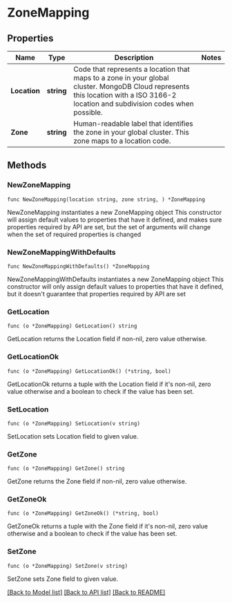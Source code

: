 # ZoneMapping

## Properties

Name | Type | Description | Notes
------------ | ------------- | ------------- | -------------
**Location** | **string** | Code that represents a location that maps to a zone in your global cluster. MongoDB Cloud represents this location with a ISO 3166-2 location and subdivision codes when possible. | 
**Zone** | **string** | Human-readable label that identifies the zone in your global cluster. This zone maps to a location code. | 

## Methods

### NewZoneMapping

`func NewZoneMapping(location string, zone string, ) *ZoneMapping`

NewZoneMapping instantiates a new ZoneMapping object
This constructor will assign default values to properties that have it defined,
and makes sure properties required by API are set, but the set of arguments
will change when the set of required properties is changed

### NewZoneMappingWithDefaults

`func NewZoneMappingWithDefaults() *ZoneMapping`

NewZoneMappingWithDefaults instantiates a new ZoneMapping object
This constructor will only assign default values to properties that have it defined,
but it doesn't guarantee that properties required by API are set

### GetLocation

`func (o *ZoneMapping) GetLocation() string`

GetLocation returns the Location field if non-nil, zero value otherwise.

### GetLocationOk

`func (o *ZoneMapping) GetLocationOk() (*string, bool)`

GetLocationOk returns a tuple with the Location field if it's non-nil, zero value otherwise
and a boolean to check if the value has been set.

### SetLocation

`func (o *ZoneMapping) SetLocation(v string)`

SetLocation sets Location field to given value.

### GetZone

`func (o *ZoneMapping) GetZone() string`

GetZone returns the Zone field if non-nil, zero value otherwise.

### GetZoneOk

`func (o *ZoneMapping) GetZoneOk() (*string, bool)`

GetZoneOk returns a tuple with the Zone field if it's non-nil, zero value otherwise
and a boolean to check if the value has been set.

### SetZone

`func (o *ZoneMapping) SetZone(v string)`

SetZone sets Zone field to given value.


[[Back to Model list]](../README.md#documentation-for-models) [[Back to API list]](../README.md#documentation-for-api-endpoints) [[Back to README]](../README.md)


